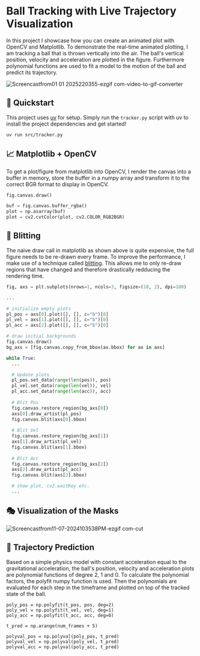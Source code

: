 # Ball Tracking with Live Trajectory Visualization

In this project I showcase how you can create an animated plot with OpenCV and Matplotlib. To demonstrate the real-time animated plotting, I am tracking a ball that is thrown vertically into the air. The ball's vertical position, velocity and acceleration are plotted in the figure. Furthermore polynomial functions are used to fit a model to the motion of the ball and predict its trajectory.

![Screencastfrom01 01 2025220355-ezgif com-video-to-gif-converter](https://github.com/user-attachments/assets/71c5818b-cac9-44b4-99dd-9a10355433ea)

## 🌟 Quickstart

This project uses [uv](https://docs.astral.sh/uv/getting-started/installation/) for setup. Simply run the `tracker.py` script with uv to install the project dependencies and get started!

```Shell
uv run src/tracker.py
```

## 📈 Matplotlib + OpenCV

To get a plot/figure from matplotlib into OpenCV, I render the canvas into a buffer in memory, store the buffer in a numpy array and transform it to the correct BGR format to display in OpenCV.

```Python
fig.canvas.draw()

buf = fig.canvas.buffer_rgba()
plot = np.asarray(buf)
plot = cv2.cvtColor(plot, cv2.COLOR_RGB2BGR)
```

## 🎨 Blitting
The naive draw call in matplotlib as shown above is quite expensive, the full figure needs to be re-drawn every frame. To improve the performance, I make use of a technique called [blitting](https://matplotlib.org/stable/users/explain/animations/blitting.html). 
This allows me to only re-draw regions that have changed and therefore drastically redducing the rendering time.

```Python
fig, axs = plt.subplots(nrows=1, ncols=3, figsize=(10, 2), dpi=100)

...

# initialize empty plots
pl_pos = axs[0].plot([], [], c="b")[0]
pl_vel = axs[1].plot([], [], c="b")[0]
pl_acc = axs[2].plot([], [], c="b")[0]

# draw initial backgrounds
fig.canvas.draw()
bg_axs = [fig.canvas.copy_from_bbox(ax.bbox) for ax in axs]

while True:
  ...

  # Update plots
  pl_pos.set_data(range(len(pos)), pos)
  pl_vel.set_data(range(len(vel)), vel)
  pl_acc.set_data(range(len(acc)), acc)
  
  # Blit Pos
  fig.canvas.restore_region(bg_axs[0])
  axs[0].draw_artist(pl_pos)
  fig.canvas.blit(axs[0].bbox)
  
  # Blit Vel
  fig.canvas.restore_region(bg_axs[1])
  axs[1].draw_artist(pl_vel)
  fig.canvas.blit(axs[1].bbox)
  
  # Blit Acc
  fig.canvas.restore_region(bg_axs[2])
  axs[2].draw_artist(pl_acc)
  fig.canvas.blit(axs[2].bbox)

  # show plot, cv2.waitKey etc.
  ...
```

## 🎭 Visualization of the Masks
![Screencastfrom11-07-2024103538PM-ezgif com-cut](https://github.com/user-attachments/assets/9209500a-94f4-4670-be64-c332dc839801)


## 🔮 Trajectory Prediction
Based on a simple physics model with constant acceleration equal to the gravitational acceleration, the ball's position, velocity and acceleration plots are polynomial functions of degree 2, 1 and 0.
To calculate the polynomial factors, the polyfit numpy function is used. Then the polynomials are evaluated for each step in the timeframe and plotted on top of the tracked state of the ball.

```
poly_pos = np.polyfit(t_pos, pos, deg=2)
poly_vel = np.polyfit(t_vel, vel, deg=1)
poly_acc = np.polyfit(t_acc, acc, deg=0)

t_pred = np.arange(num_frames + 5)

polyval_pos = np.polyval(poly_pos, t_pred)
polyval_vel = np.polyval(poly_vel, t_pred)
polyval_acc = np.polyval(poly_acc, t_pred)
```
